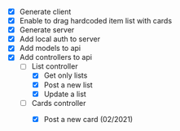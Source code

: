 * [x] Generate client
* [x] Enable to drag hardcoded item list with cards     
* [x] Generate server
* [x] Add local auth to server
* [x] Add models to api
* [x] Add controllers to api
  * [ ] List controller
    * [x] Get only lists 
    * [x] Post a new list
    * [x] Update a list
  * [ ] Cards controller 
    * [x] Post a new card (02/2021)
  